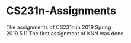 # CS231n-Assignments
The assignments of CS231n in 2019 Spring  
2019.5.11 The first assignment of KNN was done.
